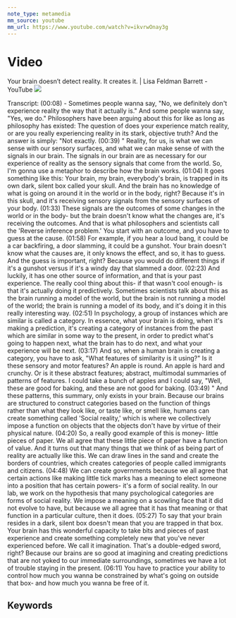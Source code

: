 ```yaml
---
note_type: metamedia
mm_source: youtube
mm_url: https://www.youtube.com/watch?v=ikvrwOnay3g
---
```


# Video

Your brain doesn’t detect reality. It creates it. | Lisa Feldman Barrett - YouTube
![](https://www.youtube.com/watch?v=ikvrwOnay3g)

Transcript:
(00:08) - Sometimes people wanna say, "No, we definitely don't experience reality the way that it actually is." And some people wanna say, "Yes, we do." Philosophers have been arguing about this for like as long as philosophy has existed: The question of does your experience match reality, or are you really experiencing reality in its stark, objective truth? And the answer is simply: "Not exactly.
(00:39) " Reality, for us, is what we can sense with our sensory surfaces, and what we can make sense of with the signals in our brain. The signals in our brain are as necessary for our experience of reality as the sensory signals that come from the world. So, I'm gonna use a metaphor to describe how the brain works.
(01:04) It goes something like this: Your brain, my brain, everybody's brain, is trapped in its own dark, silent box called your skull. And the brain has no knowledge of what is going on around it in the world or in the body, right? Because it's in this skull, and it's receiving sensory signals from the sensory surfaces of your body.
(01:33) These signals are the outcomes of some changes in the world or in the body- but the brain doesn't know what the changes are, it's receiving the outcomes. And that is what philosophers and scientists call the 'Reverse inference problem.' You start with an outcome, and you have to guess at the cause.
(01:58) For example, if you hear a loud bang, it could be a car backfiring, a door slamming, it could be a gunshot. Your brain doesn't know what the causes are, it only knows the effect, and so, it has to guess. And the guess is important, right? Because you would do different things if it's a gunshot versus if it's a windy day that slammed a door.
(02:23) And luckily, it has one other source of information, and that is your past experience. The really cool thing about this- if that wasn't cool enough- is that it's actually doing it predictively. Sometimes scientists talk about this as the brain running a model of the world, but the brain is not running a model of the world; the brain is running a model of its body, and it's doing it in this really interesting way.
(02:51) In psychology, a group of instances which are similar is called a category. In essence, what your brain is doing, when it's making a prediction, it's creating a category of instances from the past which are similar in some way to the present, in order to predict what's going to happen next, what the brain has to do next, and what your experience will be next.
(03:17) And so, when a human brain is creating a category, you have to ask, "What features of similarity is it using?" Is it these sensory and motor features? An apple is round. An apple is hard and crunchy. Or is it these abstract features; abstract, multimodal summaries of patterns of features. I could take a bunch of apples and I could say, "Well, these are good for baking, and these are not good for baking.
(03:49) " And these patterns, this summary, only exists in your brain. Because our brains are structured to construct categories based on the function of things rather than what they look like, or taste like, or smell like, humans can create something called 'Social reality,' which is where we collectively impose a function on objects that the objects don't have by virtue of their physical nature.
(04:20) So, a really good example of this is money- little pieces of paper. We all agree that these little piece of paper have a function of value. And it turns out that many things that we think of as being part of reality are actually like this. We can draw lines in the sand and create the borders of countries, which creates categories of people called immigrants and citizens.
(04:48) We can create governments because we all agree that certain actions like making little tick marks has a meaning to elect someone into a position that has certain powers- it's a form of social reality. In our lab, we work on the hypothesis that many psychological categories are forms of social reality. We impose a meaning on a scowling face that it did not evolve to have, but because we all agree that it has that meaning or that function in a particular culture, then it does.
(05:27) To say that your brain resides in a dark, silent box doesn't mean that you are trapped in that box. Your brain has this wonderful capacity to take bits and pieces of past experience and create something completely new that you've never experienced before. We call it imagination. That's a double-edged sword, right? Because our brains are so good at imagining and creating predictions that are not yoked to our immediate surroundings, sometimes we have a lot of trouble staying in the present.
(06:11) You have to practice your ability to control how much you wanna be constrained by what's going on outside that box- and how much you wanna be free of it.


## Keywords
